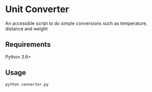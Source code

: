 # Unit Converter
An accessible script to do simple conversions such as temperature, distance and weight

## Requirements

Python 3.6+


## Usage

```python
python converter.py
```
